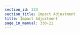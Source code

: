 ```yaml
---
section_id: 333
section_title: Impact Adjustment
title: Impact Adjustment
page_in_manual: 330-21
---
```

